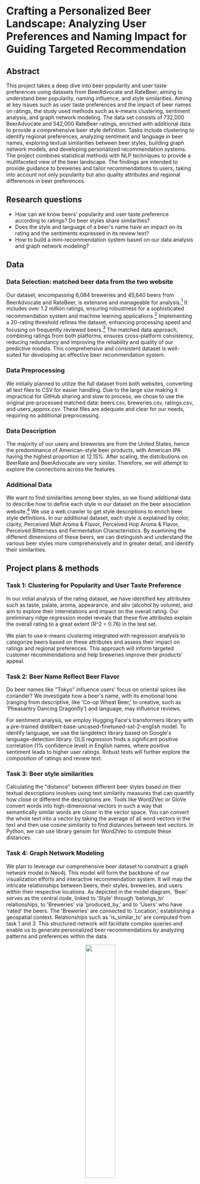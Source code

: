 # Crafting a Personalized Beer Landscape: Analyzing User Preferences and Naming Impact for Guiding Targeted Recommendation
## Abstract
This project takes a deep dive into beer popularity and user taste preferences using datasets from BeerAdvocate and RateBeer, aiming to understand beer popularity, naming influence, and style similarities. Aiming at key issues such as user taste preferences and the impact of beer names on ratings, the study used methods such as k-means clustering, sentiment analysis, and graph network modeling. The data set consists of 732,000 BeerAdvocate and 542,000 RateBeer ratings, enriched with additional data to provide a comprehensive beer style definition.
Tasks include clustering to identify regional preferences, analyzing sentiment and language in beer names, exploring textual similarities between beer styles, building graph network models, and developing personalized recommendation systems. The project combines statistical methods with NLP techniques to provide a multifaceted view of the beer landscape. The findings are intended to provide guidance to breweries and tailor recommendations to users, taking into account not only popularity but also quality attributes and regional differences in beer preferences.

## Research questions
- How can we know beers' popularity and user taste preference according to ratings? Do beer styles share similarities?
- Does the style and language of a beer's name have an impact on its rating and the sentiments expressed in its review text?
- How to build a mini-recommendation system based on our data analysis and graph network modeling?
  
## Data
### Data Selection: matched beer data from the two website
Our dataset, encompassing 6,084 breweries and 45,640 beers from BeerAdvocate and RateBeer, is extensive and manageable for analysis.[^1] It includes over 1.2 million ratings, ensuring robustness for a sophisticated recommendation system and machine learning applications.[^1] Implementing a 20-rating threshold refines the dataset, enhancing processing speed and focusing on frequently reviewed beers.[^1] The matched data approach, combining ratings from both platforms, ensures cross-platform consistency, reducing redundancy and improving the reliability and quality of our predictive models. This comprehensive and consistent dataset is well-suited for developing an effective beer recommendation system.

### Data Preprocessing
We initially planned to utilize the full dataset from both websites, converting all text files to CSV for easier handling. Due to the large size making it impractical for GitHub sharing and slow to process, we chose to use the original pre-processed matched data: beers.csv, breweries.csv, ratings.csv, and users_approx.csv. These files are adequate and clear for our needs, requiring no additional preprocessing.

### Data Description 
The majority of our users and breweries are from the United States, hence the predominance of American-style beer products, with American IPA having the highest proportion at 12.15%. After scaling, the distributions on BeerRate and BeerAdvocate are very similar. Therefore, we will attempt to explore the connections across the features. 

### Additional Data
We want to find similarities among beer styles, so we found additional data to describe how to define each style in our dataset on the beer association website.[^2] We use a web crawler to get style descriptions to enrich beer style definitions. In our additional dataset, each style is explained by color, clarity, Perceived Malt Aroma & Flavor, Perceived Hop Aroma & Flavor, Perceived Bitterness and Fermentation Characteristics. By examining the different dimensions of these beers, we can distinguish and understand the various beer styles more comprehensively and in greater detail, and identify their similarities.

## Project plans & methods
### Task 1: Clustering for Popularity and User Taste Preference
In our initial analysis of the rating dataset, we have identified key attributes such as taste, palate, aroma, appearance, and abv (alcohol by volume), and aim to explore their interrelations and impact on the overall rating. Our preliminary ridge regression model reveals that these five attributes explain the overall rating to a great extent (R^2 = 0.76) in the test set.

We plan to use k-means clustering integrated with regression analysis to categorize beers based on these attributes and assess their impact on ratings and regional preferences. This approach will inform targeted customer recommendations and help breweries improve their products' appeal.

### Task 2: Beer Name Reflect Beer Flavor
Do beer names like "Tokyo" influence users' focus on oriental spices like coriander? We investigate how a beer's name, with its emotional tone (ranging from descriptive, like 'Co-op Wheat Beer,' to creative, such as 'Pheasantry Dancing Dragonfly') and language, may influence reviews.

For sentiment analysis, we employ Hugging Face's transformers library with a pre-trained distilbert-base-uncased-finetuned-sst-2-english model. To identify language, we use the langdetect library based on Google's language-detection library.
OLS regression finds a significant positive correlation (1% confidence level) in English names, where positive sentiment leads to higher user ratings. Robust tests will further explore the composition of ratings and review text.

### Task 3: Beer style similarities
Calculating the "distance" between different beer styles based on their textual descriptions involves using text similarity measures that can quantify how close or different the descriptions are. Tools like Word2Vec or GloVe convert words into high-dimensional vectors in such a way that semantically similar words are closer in the vector space. You can convert the whole text into a vector by taking the average of all word vectors in the text and then use cosine similarity to find distances between text vectors. In Python, we can use library gensim for Word2Vec to compute these distances.

### Task 4: Graph Network Modeling
We plan to leverage our comprehensive beer dataset to construct a graph network model in Neo4j. This model will form the backbone of our visualization efforts and interactive recommendation system. It will map the intricate relationships between beers, their styles, breweries, and users within their respective locations. As depicted in the model diagram, 'Beer' serves as the central node, linked to 'Style' through 'belongs_to' relationships, to 'Breweries' via 'produced_by,' and to 'Users' who have 'rated' the beers. The 'Breweries' are connected to 'Location,' establishing a geospatial context. Relationships such as 'is_similar_to' are computed from task 1 and 3. This structured network will facilitate complex queries and enable us to generate personalized beer recommendations by analyzing patterns and preferences within the data.
<br>
<div align=center><img style="margin: 0 auto;" src ="https://github.com/epfl-ada/ada-2023-project-badanalysist/blob/main/img/graph%20network%20modeling.png" width="40%" height="40%"></div>

### Task 5: Recommendation Function
We're creating a beer recommendation tool that utilizes beer review platform data, ideal for users with limited knowledge of beers. We plan to offer suggestions based on both basic criteria such as style, brewery, ABV, and also more comprehensive factors such as popularity and qualitative attributes like taste. Our initial analysis of regional beer preferences also inspires tailored recommendations catering both locals and exotic tourists.

Beers will be ranked by popularity, both globally and regionally, using review counts and ratings, and labeled with key features. Using NLP tools like nltk, we'll extract keywords from reviews for enhanced recommendations and intuitive WordCloud visualizations. Additionally, a "you might also like" feature will suggest beers based on style similarities. The current function suggests beers based on keywords and regions, with more criteria to be added later.

## Timeline
**16.11.2023** Data Handling and Preprocessing & Initial Exploratory Data Analysis

**30.11.2023** Task1-5 Implementation and Preliminary Analysis

**07.12.2023** Compile Final Analysis

**14.12.2023** Report Writing

**22.12.2023** Milestone 3 Deadline

## Team Organization
- Siyuan: task 1
- Zhixun: task 2
- Xinyi: task 3 & 4
- Yihan: task 5

Each team member will be responsible for creating the final visualizations for their respective task, completing the data story.

## Questions for TAs
TBC

## Reference
[^1]: Lederrey, G., & West, R. (2018, April). When sheep shop: measuring herding effects in product ratings with natural experiments. In Proceedings of the 2018 world wide web conference (pp. 793-802).
[^2]: 2023 Brewers Association Beer Style Guidelines: https://www.brewersassociation.org/edu/brewers-association-beer-style-guidelines/#116
